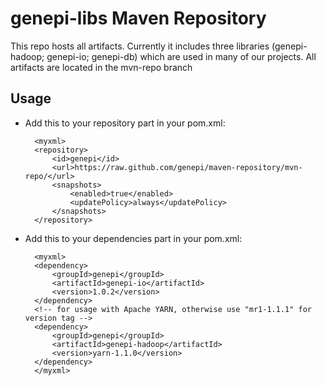 # genepi-libs Maven Repository

This repo hosts all artifacts. 
Currently it includes three libraries (genepi-hadoop; genepi-io; genepi-db) which are used in many of our projects. All artifacts are located in the mvn-repo branch

## Usage

- Add this to your repository part in your pom.xml:

		<myxml>
		<repository>
			<id>genepi</id>
			<url>https://raw.github.com/genepi/maven-repository/mvn-repo/</url>
			<snapshots>
				<enabled>true</enabled>
				<updatePolicy>always</updatePolicy>
			</snapshots>
		</repository>


- Add this to your dependencies part in your pom.xml:
		
		<myxml>
		<dependency>
			<groupId>genepi</groupId>
			<artifactId>genepi-io</artifactId>
			<version>1.0.2</version>
		</dependency>
		<!-- for usage with Apache YARN, otherwise use "mr1-1.1.1" for version tag -->
		<dependency>
			<groupId>genepi</groupId>
			<artifactId>genepi-hadoop</artifactId>
			<version>yarn-1.1.0</version>
		</dependency>
		</myxml>
